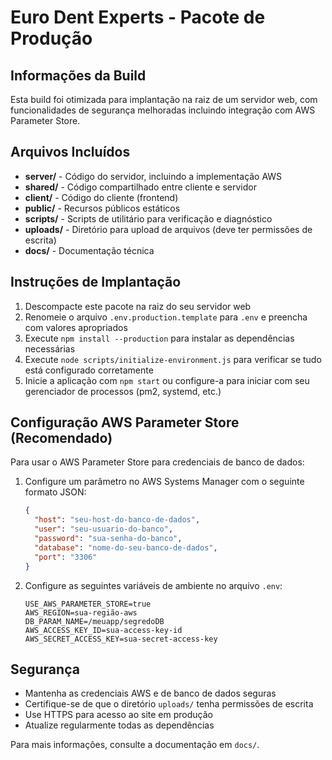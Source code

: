 # Euro Dent Experts - Pacote de Produção

## Informações da Build

Esta build foi otimizada para implantação na raiz de um servidor web, com funcionalidades de segurança melhoradas incluindo integração com AWS Parameter Store.

## Arquivos Incluídos

- **server/** - Código do servidor, incluindo a implementação AWS
- **shared/** - Código compartilhado entre cliente e servidor
- **client/** - Código do cliente (frontend)
- **public/** - Recursos públicos estáticos
- **scripts/** - Scripts de utilitário para verificação e diagnóstico
- **uploads/** - Diretório para upload de arquivos (deve ter permissões de escrita)
- **docs/** - Documentação técnica

## Instruções de Implantação

1. Descompacte este pacote na raiz do seu servidor web
2. Renomeie o arquivo `.env.production.template` para `.env` e preencha com valores apropriados
3. Execute `npm install --production` para instalar as dependências necessárias
4. Execute `node scripts/initialize-environment.js` para verificar se tudo está configurado corretamente
5. Inicie a aplicação com `npm start` ou configure-a para iniciar com seu gerenciador de processos (pm2, systemd, etc.)

## Configuração AWS Parameter Store (Recomendado)

Para usar o AWS Parameter Store para credenciais de banco de dados:

1. Configure um parâmetro no AWS Systems Manager com o seguinte formato JSON:
   ```json
   {
     "host": "seu-host-do-banco-de-dados",
     "user": "seu-usuario-do-banco",
     "password": "sua-senha-do-banco",
     "database": "nome-do-seu-banco-de-dados",
     "port": "3306"
   }
   ```

2. Configure as seguintes variáveis de ambiente no arquivo `.env`:
   ```
   USE_AWS_PARAMETER_STORE=true
   AWS_REGION=sua-região-aws
   DB_PARAM_NAME=/meuapp/segredoDB
   AWS_ACCESS_KEY_ID=sua-access-key-id
   AWS_SECRET_ACCESS_KEY=sua-secret-access-key
   ```

## Segurança

- Mantenha as credenciais AWS e de banco de dados seguras
- Certifique-se de que o diretório `uploads/` tenha permissões de escrita
- Use HTTPS para acesso ao site em produção
- Atualize regularmente todas as dependências

Para mais informações, consulte a documentação em `docs/`.
